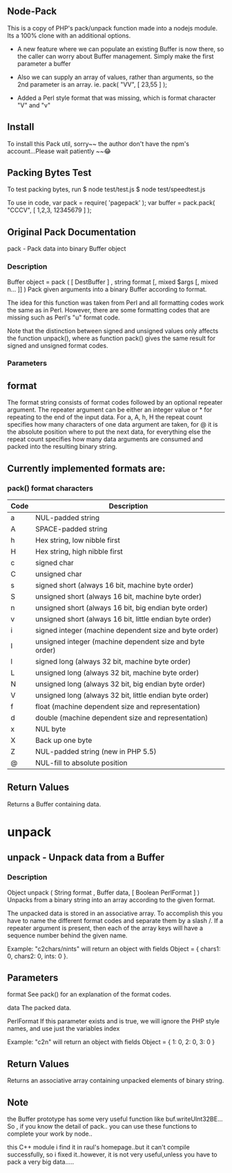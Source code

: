 ## Node-Pack

This is a copy of PHP's pack/unpack function made into a nodejs module.
Its a 100% clone with an additional options.

* A new feature where we can populate an existing Buffer is now there, so the caller can
worry about Buffer management. Simply make the first parameter a buffer

* Also we can supply an array of values, rather than arguments, so the 2nd parameter is an array.
ie. pack( "VV", [ 23,55 ] );

* Added a Perl style format that was missing, which is format character "V" and "v"



## Install

To install this Pack util, sorry~~ the author don't have the npm's account...Please wait patiently ~~😂

## Packing Bytes Test
    
To test packing bytes, run
	 $ node test/test.js
    $ node test/speedtest.js
    
To use in code,
	var pack = require( 'pagepack' );
	var buffer = pack.pack( "CCCV", [ 1,2,3, 12345679 ] );



## Original Pack Documentation 

pack - Pack data into binary Buffer object

### Description 

Buffer object = pack ( [ DestBuffer ] , string format [, mixed $args [, mixed n... ]] )
Pack given arguments into a binary Buffer according to format.

The idea for this function was taken from Perl and all formatting codes work the same as in Perl. However, there are some formatting codes that are missing such as Perl's "u" format code.

Note that the distinction between signed and unsigned values only affects the function unpack(), where as function pack() gives the same result for signed and unsigned format codes.

### Parameters 

## format
The format string consists of format codes followed by an optional repeater argument. The repeater argument can be either an integer value or * for repeating to the end of the input data. For a, A, h, H the repeat count specifies how many characters of one data argument are taken, for @ it is the absolute position where to put the next data, for everything else the repeat count specifies how many data arguments are consumed and packed into the resulting binary string.

## Currently implemented formats are:

### pack() format characters

Code | Description
-----|------------
a | 	NUL-padded string
A | 	SPACE-padded string
h | 	Hex string, low nibble first
H | 	Hex string, high nibble first
c | 	signed char
C | 	unsigned char
s | 	signed short (always 16 bit, machine byte order)
S | 	unsigned short (always 16 bit, machine byte order)
n | 	unsigned short (always 16 bit, big endian byte order)
v | 	unsigned short (always 16 bit, little endian byte order)
i | 	signed integer (machine dependent size and byte order)
I | 	unsigned integer (machine dependent size and byte order)
l | 	signed long (always 32 bit, machine byte order)
L | 	unsigned long (always 32 bit, machine byte order)
N | 	unsigned long (always 32 bit, big endian byte order)
V | 	unsigned long (always 32 bit, little endian byte order)
f | 	float (machine dependent size and representation)
d | 	double (machine dependent size and representation)
x | 	NUL byte
X | 	Back up one byte
Z | 	NUL-padded string (new in PHP 5.5)
@ | 	NUL-fill to absolute position

## Return Values

Returns a Buffer containing data.



# unpack

## unpack - Unpack data from a Buffer

### Description

Object unpack ( String format , Buffer data, [ Boolean PerlFormat ] )
Unpacks from a binary string into an array according to the given format.

The unpacked data is stored in an associative array. To accomplish this you have to name the different format codes and separate them by a slash /. If a repeater argument is present, then each of the array keys will have a sequence number behind the given name.

Example: "c2chars/nints" will return an object with fields
Object = { chars1: 0, chars2: 0, ints: 0 }.

## Parameters 

format
See pack() for an explanation of the format codes.

data
The packed data.

PerlFormat
If this parameter exists and is true, we will ignore the PHP style names, and use just the variables index

Example: "c2n" will return an object with fields
Object = { 1: 0, 2: 0, 3: 0 }

## Return Values

Returns an associative array containing unpacked elements of binary string.


## Note

the Buffer prototype has some very useful function like buf.writeUInt32BE... So , if you know the detail of pack.. you can use these functions to complete your work by node..

this C++ module i find it in raul's homepage..but it can't compile successfully, so i fixed it..however, it is not very useful,unless you have to pack a very big data.....
